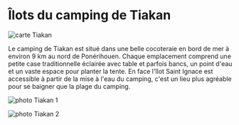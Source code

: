 # Îlots du camping de Tiakan

![carte Tiakan](/cartes/TiakanCarte.jpg)

Le camping de Tiakan est situé dans une belle cocoteraie en bord de mer à environ 9 km au nord de Ponérihouen. Chaque emplacement comprend une petite case traditionnelle éclairée avec table et parfois bancs, un point d'eau et un vaste espace pour planter la tente. En face l'îlot Saint Ignace est accessible à partir de la mise à l'eau du camping, c'est un lieu plus agréable pour se baigner que la plage du camping.

![photo Tiakan 1](/photos/Tiakan1.jpg)

![photo Tiakan 2](/photos/Tiakan2.jpg)
